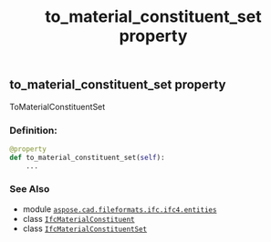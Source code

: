 ﻿---
title: to_material_constituent_set property
second_title: Aspose.CAD for Python via .NET API References
description: 
type: docs
weight: 90
url: /aspose.cad.fileformats.ifc.ifc4.entities/ifcmaterialconstituent/to_material_constituent_set/
is_root: false
---

## to_material_constituent_set property


ToMaterialConstituentSet
### Definition:
```python
@property
def to_material_constituent_set(self):
    ...
```

### See Also
* module [`aspose.cad.fileformats.ifc.ifc4.entities`](../../)
* class [`IfcMaterialConstituent`](/cad/python-net/aspose.cad.fileformats.ifc.ifc4.entities/ifcmaterialconstituent)
* class [`IfcMaterialConstituentSet`](/cad/python-net/aspose.cad.fileformats.ifc.ifc4.entities/ifcmaterialconstituentset)
